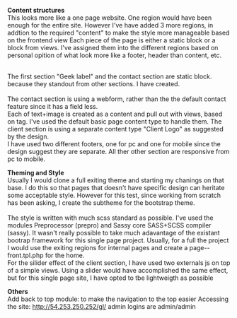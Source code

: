 <b> Content structures</b></br>
This looks more like a one page website. One region would have been enough for the entire site. However I've have added 3 more regions, in addtion to the required "content" to make the style more manageable based on the frontend view
Each piece of the page is either a static block or a block from views. I've assigned them into the different
regions based on personal opition of what look more like a footer, header than content, etc. </br></br>

The first section "Geek label" and the contact section are static block. because they standout from other sections. I have created. </br></br>
The contact section is using a webform, rather than the the default contact feature since it has a field less. </br> Each of text+image is created as a content and pull out with views, based on tag. I've used the default basic page content type to handle them. The client section is using a separate content type "Client Logo" as suggested by the design.</br>
I have used two different footers, one for pc and one for mobile since the design suggest they are separate. All ther other section are responsive from pc to mobile.

<b> Theming and Style</b></br>
Usually I would clone a full exiting theme and starting my chanings on that base. I do this so that pages that doesn't have specific design can heritate some acceptable style. However for this test, since working from scratch has been asking, I create the subtheme for the bootstrap theme.
</br></br>
The style is written with much scss standard as possible.
I've used the modules Preprocessor (prepro) and Sassy core SASS+SCSS compiler (sassy).
It wasn't really possible to take much adavantage of the existant bootrap framework for this single page project. Usually, for a full the project I would use the exiting regions for internal pages and create a page--front.tpl.php for the home.</br>
For the silider effect of the client section, I have used two externals js on top of a simple views. Using a slider would have accomplished the same effect, but for this single page site, I have opted to tbe lightweigth as possible

<b>Others</b></br>
Add back to top module: to make the navigation to the top easier
Accessing the site: http://54.253.250.252/gl/ admin logins are admin/admin
